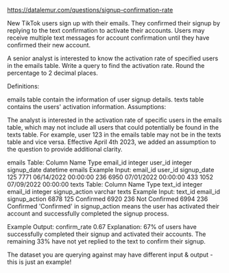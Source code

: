 https://datalemur.com/questions/signup-confirmation-rate

New TikTok users sign up with their emails. They confirmed their signup by replying to the text confirmation to activate their accounts. Users may receive multiple text messages for account confirmation until they have confirmed their new account.

A senior analyst is interested to know the activation rate of specified users in the emails table. Write a query to find the activation rate. Round the percentage to 2 decimal places.

Definitions:

emails table contain the information of user signup details.
texts table contains the users' activation information.
Assumptions:

The analyst is interested in the activation rate of specific users in the emails table, which may not include all users that could potentially be found in the texts table.
For example, user 123 in the emails table may not be in the texts table and vice versa.
Effective April 4th 2023, we added an assumption to the question to provide additional clarity.

emails Table:
Column Name	Type
email_id	integer
user_id	integer
signup_date	datetime
emails Example Input:
email_id	user_id	signup_date
125	7771	06/14/2022 00:00:00
236	6950	07/01/2022 00:00:00
433	1052	07/09/2022 00:00:00
texts Table:
Column Name	Type
text_id	integer
email_id	integer
signup_action	varchar
texts Example Input:
text_id	email_id	signup_action
6878	125	Confirmed
6920	236	Not Confirmed
6994	236	Confirmed
'Confirmed' in signup_action means the user has activated their account and successfully completed the signup process.

Example Output:
confirm_rate
0.67
Explanation:
67% of users have successfully completed their signup and activated their accounts. The remaining 33% have not yet replied to the text to confirm their signup.

The dataset you are querying against may have different input & output - this is just an example!

